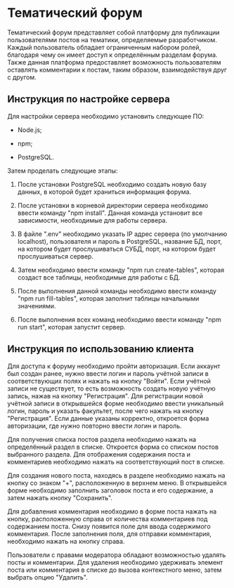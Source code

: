 # Тематический форум

Тематический форум представляет собой платформу для публикации пользователями постов на тематики, определяемые разработчиком. Каждый пользователь обладает ограниченным набором ролей, благодаря чему он имеет доступ к определённым разделам форума. Также данная платформа предоставляет возможность пользователям оставлять комментарии к постам, таким образом, взаимодействуя друг с другом.

## Инструкция по настройке сервера

Для настройки сервера необходимо установить следующее ПО:

- Node.js;

- npm;

- PostgreSQL.

Затем проделать следующие этапы:
1.  После установки PostgreSQL необходимо создать новую базу данных, в которой будет храниться информация форума.

2. После установки в корневой директории сервера необходимо ввести команду "npm install". Данная команда установит все зависимости, необходимые для работы сервера.

3. В файле ".env" необходимо указать IP адрес сервера (по умолчанию localhost), пользователя и пароль в PostgreSQL, название БД, порт, на котором будет прослушиваться СУБД, порт, на котором будет прослушиваться сервер.

4. Затем необходимо ввести команду "npm run create-tables", которая создаст все таблицы, необходимые для работы с БД.

5. После выполнения данной команды необходимо ввести команду "npm run fill-tables", которая заполнит таблицы начальными значениями.

6. После выполнения всех команд необходимо ввести команду "npm run start", которая запустит сервер.

## Инструкция по использованию клиента

Для доступа к форуму необходимо пройти авторизация. Если аккаунт был создан ранее, нужно ввести логин и пароль учётной записи в соответствующих полях и нажать на кнопку "Войти". Если учётной записи не существует, то есть возможность создать новую учётную запись, нажав на кнопку "Регистрация". Для регистрации новой учётной записи в открывшейся форме необходимо ввести уникальный логин, пароль и указать факультет, после чего нажать на кнопку "Регистрация". Если данные указаны корректно, откроется форма авторизации, где нужно повторно ввести логин и пароль.

  Для получения списка постов раздела необходимо нажать на определённый раздел в списке. Откроется форма со списком постов выбранного раздела. Для отображения содержания поста и комментариев необходимо нажать на соответствующий пост в списке.

  Для создания нового поста, находясь в разделе необходимо нажать на кнопку со знаком "+", расположенную в верхнем меню. В открывшейся форме необходимо заполнить заголовок поста и его содержание, а затем нажать кнопку "Сохранить".

  Для добавления комментария необходимо в форме поста нажать на кнопку, расположенную справа от количества комментариев под содержанием поста. Снизу появится поле для ввода содержимого комментария. После заполнения поля, для отправки комментария, необходимо нажать на кнопку справа.

  Пользователи с правами модератора обладают возможностью удалять посты и комментарии. Для удаления необходимо удерживать элемент поста или комментария в списке до вызова контекстного меню, затем выбрать опцию "Удалить".